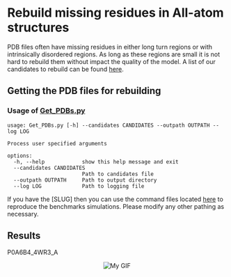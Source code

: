 # Rebuild missing residues in All-atom structures
PDB files often have missing residues in either long turn regions or with intrinsically disordered regions. As long as these regions are small it is not hard to rebuild them without impact the quality of the model. 
A list of our candidates to rebuild can be found [here](data/simulation_candidates_ids.csv).  

## Getting the PDB files for rebuilding

### Usage of [Get_PDBs.py](src/data/Get_PDBs.py)
```
usage: Get_PDBs.py [-h] --candidates CANDIDATES --outpath OUTPATH --log LOG

Process user specified arguments

options:
  -h, --help            show this help message and exit
  --candidates CANDIDATES
                        Path to candidates file
  --outpath OUTPATH     Path to output directory
  --log LOG             Path to logging file
```

If you have the [SLUG] then you can use the command files located [here](src/command_files/Benchmarks_GPU_4YNG.cmds) to reproduce the benchmarks simulations. Please modify any other pathing as necessary. 

## Results

P0A6B4_4WR3_A  
<p align="center">
  <img src="data/gifs/P0A6B4_4WR3_A_rebuilt.gif" alt="My GIF">
</p>  
